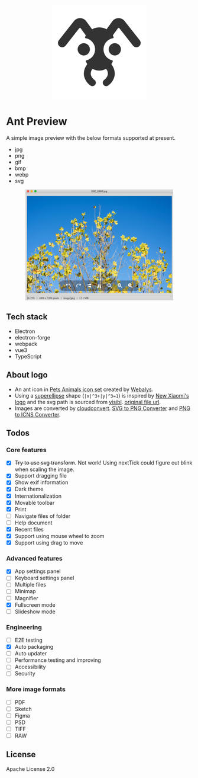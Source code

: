 <p align="center">
  <a href="https://github.com/Alex1990/ant-preview" target="_blank" rel="noopener noreferrer">
    <img src="./src/assets/images/logo_256x256.png" alt="Ant Preview Logo" />
  </a>
</p>

# Ant Preview

A simple image preview with the below formats supported at present.

* jpg
* png
* gif
* bmp
* webp
* svg

<p align="center">
  <img width="400" src="./src/assets/images/screenshot.png" alt="Ant Preview Screenshot" />
</p>

## Tech stack

* Electron
* electron-forge
* webpack
* vue3
* TypeScript

## About logo

* An ant icon in [Pets Animals icon set](https://www.iconfinder.com/iconsets/pets-animals-2) created by [Webalys](https://www.iconfinder.com/webalys).
* Using a [superellipse](https://en.wikipedia.org/wiki/Superellipse) shape (`|x|^3+|y|^3=1`) is inspired by [New Xiaomi's logo](https://blog.mi.com/en/2021/03/30/xiaomi-unveils-new-alive-branding-identity/) and the svg path is sourced from [yisibl](https://github.com/yisibl). [original file url](http://img.alicdn.com/imgextra/i4/O1CN01AA77Pz1oSBJzbVOm0_!!6000000005223-55-tps-192-192.svg).
* Images are converted by [cloudconvert](https://cloudconvert.com/). [SVG to PNG Converter](https://cloudconvert.com/svg-to-png) and [PNG to ICNS Converter](https://cloudconvert.com/png-to-icns).

## Todos

### Core features

* [x] ~~Try to use svg transform~~. Not work! Using nextTick could figure out blink when scaling the image.
* [x] Support dragging file
* [x] Show exif information
* [x] Dark theme
* [x] Internationalization
* [x] Movable toolbar
* [x] Print
* [ ] Navigate files of folder
* [ ] Help document
* [x] Recent files
* [x] Support using mouse wheel to zoom
* [x] Support using drag to move

### Advanced features

* [x] App settings panel
* [ ] Keyboard settings panel
* [ ] Multiple files
* [ ] Minimap
* [ ] Magnifier
* [x] Fullscreen mode
* [ ] Slideshow mode

### Engineering

* [ ] E2E testing
* [x] Auto packaging
* [ ] Auto updater
* [ ] Performance testing and improving
* [ ] Accessibility
* [ ] Security

### More image formats

* [ ] PDF
* [ ] Sketch
* [ ] Figma
* [ ] PSD
* [ ] TIFF
* [ ] RAW

## License

Apache License 2.0
